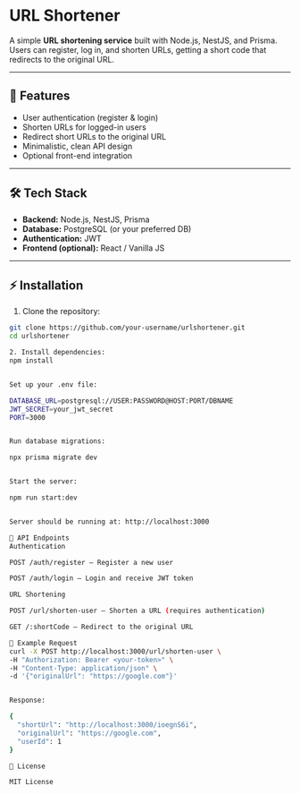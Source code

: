 # URL Shortener

A simple **URL shortening service** built with Node.js, NestJS, and Prisma. Users can register, log in, and shorten URLs, getting a short code that redirects to the original URL.

---

## 🚀 Features

- User authentication (register & login)
- Shorten URLs for logged-in users
- Redirect short URLs to the original URL
- Minimalistic, clean API design
- Optional front-end integration

---

## 🛠 Tech Stack

- **Backend:** Node.js, NestJS, Prisma  
- **Database:** PostgreSQL (or your preferred DB)  
- **Authentication:** JWT  
- **Frontend (optional):** React / Vanilla JS  

---

## ⚡ Installation

1. Clone the repository:

```bash
git clone https://github.com/your-username/urlshortener.git
cd urlshortener

2. Install dependencies:
npm install


Set up your .env file:

DATABASE_URL=postgresql://USER:PASSWORD@HOST:PORT/DBNAME
JWT_SECRET=your_jwt_secret
PORT=3000


Run database migrations:

npx prisma migrate dev


Start the server:

npm run start:dev


Server should be running at: http://localhost:3000

📌 API Endpoints
Authentication

POST /auth/register – Register a new user

POST /auth/login – Login and receive JWT token

URL Shortening

POST /url/shorten-user – Shorten a URL (requires authentication)

GET /:shortCode – Redirect to the original URL

📝 Example Request
curl -X POST http://localhost:3000/url/shorten-user \
-H "Authorization: Bearer <your-token>" \
-H "Content-Type: application/json" \
-d '{"originalUrl": "https://google.com"}'


Response:

{
  "shortUrl": "http://localhost:3000/ioegnS6i",
  "originalUrl": "https://google.com",
  "userId": 1
}

📄 License

MIT License
